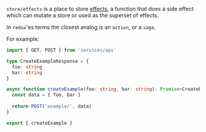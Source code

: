 `store/effects` is a place to store [effects](https://effector.dev/docs/glossary#effect), a function that does a side effect which can mutate a store or used as the superset of effects.

In `redux`'es terms the closest analog is an `action`, or a `saga`.

For example:

```typescript
import { GET, POST } from 'services/api'

type CreateExampleResponse = {
  foo: string
  bar: string
}

async function createExample(foo: string, bar: string): Promise<CreateExampleResponse> {
  const data = { foo, bar }
  
  return POST('example/', data)
}

export { createExample }
```
